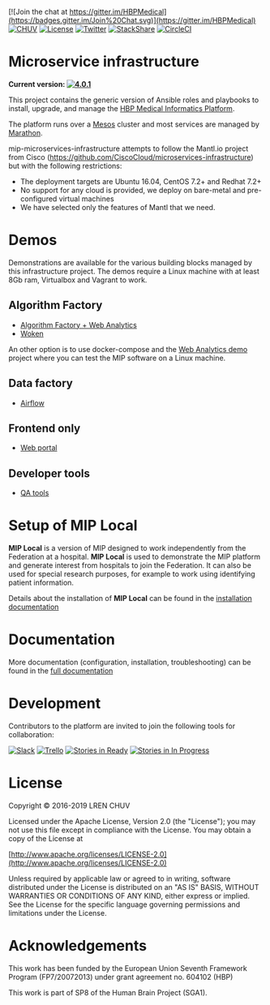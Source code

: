 [![Join the chat at https://gitter.im/HBPMedical](https://badges.gitter.im/Join%20Chat.svg)](https://gitter.im/HBPMedical) [![CHUV](https://img.shields.io/badge/CHUV-LREN-AF4C64.svg)](https://www.unil.ch/lren/en/home.html) [![License](https://img.shields.io/badge/license-Apache--2.0-blue.svg)](https://github.com/LREN-CHUV/mip-microservices-infrastructure/blob/master/LICENSE.md) [![Twitter](https://img.shields.io/twitter/follow/HBPmedical%20platform.svg?style=social)](https://twitter.com/intent/follow?screen_name=HBPmedical) [![StackShare](https://img.shields.io/badge/tech-stack-0690fa.svg?style=flat)](https://stackshare.io/ludovicc/medical-informatic-platform-of-the-human-brain-project) [![CircleCI](https://circleci.com/gh/LREN-CHUV/mip-microservices-infrastructure/tree/master.svg?style=svg)](https://circleci.com/gh/LREN-CHUV/mip-microservices-infrastructure/tree/master)

# Microservice infrastructure

__Current version: [![4.0.1](https://img.shields.io/badge/download-4.0.1-blue.svg)](https://github.com/HBPMedical/mip-microservices-infrastructure/archive/4.0.1.zip)__

This project contains the generic version of Ansible roles and playbooks to install, upgrade, and manage the [HBP Medical Informatics Platform](https://www.humanbrainproject.eu/en/medicine/).

The platform runs over a [Mesos](http://mesos.apache.org/) cluster and most services are managed by [Marathon](https://mesosphere.github.io/marathon/).

mip-microservices-infrastructure attempts to follow the Mantl.io project from Cisco (https://github.com/CiscoCloud/microservices-infrastructure) but with the following restrictions:

* The deployment targets are Ubuntu 16.04, CentOS 7.2+ and Redhat 7.2+
* No support for any cloud is provided, we deploy on bare-metal and pre-configured virtual machines
* We have selected only the features of Mantl that we need.

# Demos

Demonstrations are available for the various building blocks managed by this infrastructure project. The demos require a Linux machine with at least 8Gb ram, Virtualbox and Vagrant to work.

## Algorithm Factory

* [Algorithm Factory + Web Analytics](demo/algorithm-factory/algorithm-factory/web-and-algorithms/README.md)
* [Woken](demo/algorithm-factory/woken/README.md)

An other option is to use docker-compose and the [Web Analytics demo](https://github.com/HBPMedical/web-analytics-demo) project where you can test the MIP software on a Linux machine.

## Data factory

* [Airflow](demo/data-factory/airflow/README.md)

## Frontend only

* [Web portal](demo/frontend/portal/README.md)

## Developer tools

* [QA tools](demo/dev-services/qatools/README.md)

# Setup of MIP Local

**MIP Local** is a version of MIP designed to work independently from the Federation at a hospital. **MIP Local** is used to demonstrate the MIP platform and generate interest from hospitals to join the Federation. It can also be used for special research purposes, for example to work using identifying patient information.

Details about the installation of **MIP Local** can be found in the [installation documentation](https://github.com/HBPMedical/mip-microservices-infrastructure/blob/master/docs/installation/mip-local.md)

# Documentation

More documentation (configuration, installation, troubleshooting) can be found in the
[full documentation](https://github.com/HBPMedical/mip-microservices-infrastructure/blob/master/docs/)

# Development

Contributors to the platform are invited to join the following tools for collaboration:

[![Slack](https://img.shields.io/badge/slack-infrastructure%20channel-e01563.svg)](https://hbpsp8.slack.com/archives/infrastructure)  [![Trello](https://img.shields.io/badge/trello-infrastructure-blue.svg)](https://trello.com/b/h66fm9Ad/dev-research-infrastructure) [![Stories in Ready](https://badge.waffle.io/LREN-CHUV/mip-microservices-infrastructure.png?label=ready&title=stories%20ready)](https://waffle.io/LREN-CHUV/mip-microservices-infrastructure) [![Stories in In Progress](https://badge.waffle.io/LREN-CHUV/mip-microservices-infrastructure.png?label=in+progress&title=stories%20in%20progress)](https://waffle.io/LREN-CHUV/mip-microservices-infrastructure)

# License

Copyright © 2016-2019 LREN CHUV

Licensed under the Apache License, Version 2.0 (the "License");
you may not use this file except in compliance with the License.
You may obtain a copy of the License at

   [http://www.apache.org/licenses/LICENSE-2.0](http://www.apache.org/licenses/LICENSE-2.0)

Unless required by applicable law or agreed to in writing, software
distributed under the License is distributed on an "AS IS" BASIS,
WITHOUT WARRANTIES OR CONDITIONS OF ANY KIND, either express or implied.
See the License for the specific language governing permissions and
limitations under the License.

# Acknowledgements

This work has been funded by the European Union Seventh Framework Program (FP7/2007­2013) under grant agreement no. 604102 (HBP)

This work is part of SP8 of the Human Brain Project (SGA1).
